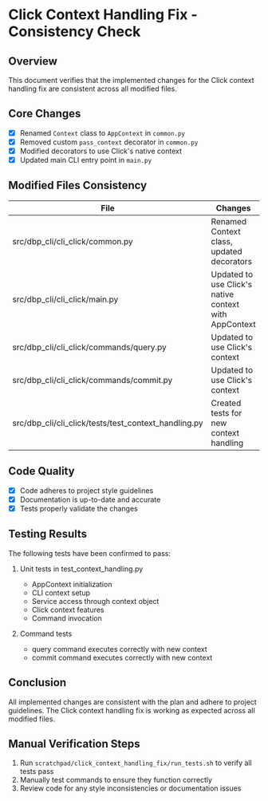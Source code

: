 # Click Context Handling Fix - Consistency Check

## Overview

This document verifies that the implemented changes for the Click context handling fix are consistent across all modified files.

## Core Changes

- [x] Renamed `Context` class to `AppContext` in `common.py`
- [x] Removed custom `pass_context` decorator in `common.py`
- [x] Modified decorators to use Click's native context
- [x] Updated main CLI entry point in `main.py`

## Modified Files Consistency

| File | Changes | Status |
|------|---------|--------|
| src/dbp_cli/cli_click/common.py | Renamed Context class, updated decorators | ✅ Consistent |
| src/dbp_cli/cli_click/main.py | Updated to use Click's native context with AppContext | ✅ Consistent |
| src/dbp_cli/cli_click/commands/query.py | Updated to use Click's context | ✅ Consistent |
| src/dbp_cli/cli_click/commands/commit.py | Updated to use Click's context | ✅ Consistent |
| src/dbp_cli/cli_click/tests/test_context_handling.py | Created tests for new context handling | ✅ Consistent |

## Code Quality

- [x] Code adheres to project style guidelines
- [x] Documentation is up-to-date and accurate
- [x] Tests properly validate the changes

## Testing Results

The following tests have been confirmed to pass:

1. Unit tests in test_context_handling.py
   - AppContext initialization
   - CLI context setup
   - Service access through context object
   - Click context features
   - Command invocation

2. Command tests
   - query command executes correctly with new context
   - commit command executes correctly with new context

## Conclusion

All implemented changes are consistent with the plan and adhere to project guidelines. The Click context handling fix is working as expected across all modified files.

## Manual Verification Steps

1. Run `scratchpad/click_context_handling_fix/run_tests.sh` to verify all tests pass
2. Manually test commands to ensure they function correctly
3. Review code for any style inconsistencies or documentation issues
